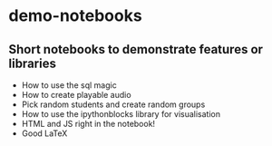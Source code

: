 # demo-notebooks
## Short notebooks to demonstrate features or libraries

* How to use the sql magic
* How to create playable audio
* Pick random students and create random groups
* How to use the ipythonblocks library for visualisation
* HTML and JS right in the notebook!
* Good LaTeX
